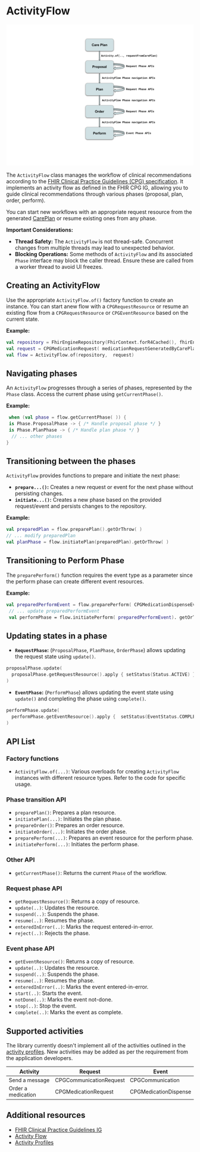 # ActivityFlow

![Activity Flow](activity_flow.svg)

The `ActivityFlow` class manages the workflow of clinical recommendations according to the [FHIR Clinical Practice Guidelines (CPG) specification](https://build.fhir.org/ig/HL7/cqf-recommendations/activityflow.html#activity-lifecycle---request-phases-proposal-plan-order). It implements an activity flow as defined in the FHIR CPG IG, allowing you to guide clinical recommendations through various phases (proposal, plan, order, perform). 

You can start new workflows with an appropriate request resource from the generated [CarePlan](Generate-A-Care-Plan.md) or resume existing ones from any phase.

**Important Considerations:**

* **Thread Safety:** The `ActivityFlow` is not thread-safe. Concurrent changes from multiple threads may lead to unexpected behavior.
* **Blocking Operations:** Some methods of `ActivityFlow` and its associated `Phase` interface may block the caller thread. Ensure these are called from a worker thread to avoid UI freezes.

## Creating an ActivityFlow

Use the appropriate `ActivityFlow.of()` factory function to create an instance. You can start anew flow with a `CPGRequestResource` or resume an existing flow from a `CPGRequestResource` or `CPGEventResource` based on the current state.

**Example:**
```kotlin 
val repository = FhirEngineRepository(FhirContext.forR4Cached(), fhirEngine)
val request = CPGMedicationRequest( medicationRequestGeneratedByCarePlan)
val flow = ActivityFlow.of(repository,  request)
```

## Navigating phases

An `ActivityFlow` progresses through a series of phases, represented by the `Phase` class. Access the current phase using `getCurrentPhase()`.

**Example:**
```kotlin
 when (val phase = flow.getCurrentPhase( )) {
 is Phase.ProposalPhase -> { /* Handle proposal phase */ }
 is Phase.PlanPhase -> { /* Handle plan phase */ }
  // ... other phases 
}
```

## Transitioning between the phases

`ActivityFlow` provides functions to prepare and initiate the next phase:

* **`prepare...()`:** Creates a new request or event for the next phase without persisting changes.
* **`initiate...()`:** Creates a new phase based on the provided request/event and persists changes to the repository.

**Example:**
```kotlin 
val preparedPlan = flow.preparePlan().getOrThrow( )
// ... modify preparedPlan
val planPhase = flow.initiatePlan(preparedPlan).getOrThrow( )
```

## Transitioning to Perform Phase

The `preparePerform()` function requires the event type as a parameter since the perform phase can create different event resources.

**Example:**
```kotlin 
val preparedPerformEvent = flow.preparePerform( CPGMedicationDispenseEvent::class.java).getOrThrow() 
 // ... update preparedPerformEvent 
 val performPhase = flow.initiatePerform( preparedPerformEvent). getOrThrow( )
```

## Updating states in a phase

* **`RequestPhase`:** (`ProposalPhase`, `PlanPhase`, `OrderPhase`) allows updating the request state using `update()`.
```kotlin
proposalPhase.update(
  proposalPhase.getRequestResource().apply { setStatus(Status.ACTIVE) }
)
```
* **`EventPhase`:** (`PerformPhase`) allows updating the event state using `update()` and completing the phase using `complete()`.
```kotlin
performPhase.update(
  performPhase.getEventResource().apply {  setStatus(EventStatus.COMPLETED) }
)
```
## API List
### Factory functions

* `ActivityFlow.of(...)`: Various overloads for creating `ActivityFlow` instances with different resource types. Refer to the code for specific usage.

### Phase transition API

* `preparePlan()`: Prepares a plan resource.
* `initiatePlan(...)`: Initiates the plan phase.
* `prepareOrder()`: Prepares an order resource.
* `initiateOrder(...)`: Initiates the order phase.
* `preparePerform(...)`: Prepares an event resource for the perform phase.
* `initiatePerform(...)`: Initiates the perform phase.

### Other API
* `getCurrentPhase()`: Returns the current `Phase` of the workflow.

### Request phase API

* `getRequestResource()`: Returns a copy of resource.
* `update(..)`: Updates the resource.
* `suspend(..)`: Suspends the phase.
* `resume(..)`: Resumes the phase.
* `enteredInError(..)`: Marks the request entered-in-error.
* `reject(..)`: Rejects the phase.

### Event phase API

* `getEventResource()`: Returns a copy of resource.
* `update(..)`: Updates the resource.
* `suspend(..)`: Suspends the phase.
* `resume(..)`: Resumes the phase.
* `enteredInError(..)`: Marks the event entered-in-error.
* `start(..)`: Starts the event.
* `notDone(..)`: Marks the event not-done.
* `stop(..)`: Stop the event.
* `complete(..)`: Marks the event as complete.


## Supported activities
The library currently doesn't implement all of the activities outlined in the [activity profiles](https://build.fhir.org/ig/HL7/cqf-recommendations/profiles.html#activity-profiles). New activities may be added as per the requirement from the application developers.

| Activity           | Request                 | Event                 |
|--------------------|-------------------------|-----------------------|
| Send a message     | CPGCommunicationRequest | CPGCommunication      |
| Order a medication | CPGMedicationRequest    | CPGMedicationDispense |

## Additional resources

* [FHIR Clinical Practice Guidelines IG](https://build.fhir.org/ig/HL7/cqf-recommendations/)
* [Activity Flow](https://build.fhir.org/ig/HL7/cqf-recommendations/activityflow.html#activity-flow)
* [Activity Profiles](https://build.fhir.org/ig/HL7/cqf-recommendations/profiles.html#activity-profiles)
